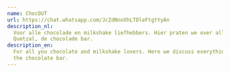 ```yaml
---
name: ChocOUT
url: https://chat.whatsapp.com/JcZdNnnXhLTDleFtgtYyAn
description_nl:
  Voor alle chocolade en milkshake liefhebbers. Hier praten we over alles rond chocola, en soms gaan we langs bij
  Quetzal, de chocolade bar.
description_en:
  For all you chocolate and milkshake lovers. Here we discuss everything chocolate, and sometimes we go to Quetzal,
  the chocolate bar.
---
```

